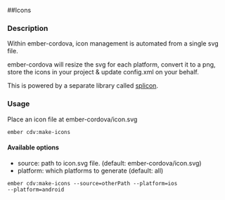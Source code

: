 ##Icons

### Description

Within ember-cordova, icon management is automated from a single svg
file.

ember-cordova will resize the svg for each platform, convert it to a
png, store the icons in your project & update config.xml on your behalf.

This is powered by a separate library called
[splicon](https://github.com/isleofcode/splicon).

### Usage

Place an icon file at ember-cordova/icon.svg

```
ember cdv:make-icons
```

#### Available options
+ source: path to icon.svg file. (default: ember-cordova/icon.svg)
+ platform: which platforms to generate (default: all)

```
ember cdv:make-icons --source=otherPath --platform=ios
--platform=android
```
